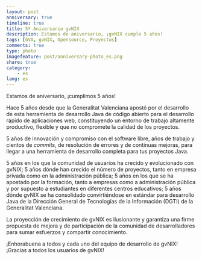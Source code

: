 ```yaml
---
layout: post
anniversary: true
timeline: true
title: 5º Aniversario gvNIX
description: Estamos de aniversario, ¡gvNIX cumple 5 años!
tags: [GVA, gvNIX, Opensource, Proyectos]
comments: true
type: photo
imagefeature: post/anniversary-photo_es.png
share: true
category:
    - es
lang: es
---
```



Estamos de aniversario, ¡cumplimos 5 años!

Hace 5 años desde que la Generalitat Valenciana apostó por el desarrollo de esta
herramienta de desarrollo Java de código abierto para el desarrollo rápido de
aplicaciones web, constituyendo un entorno de trabajo altamente productivo,
flexible y que no compromete la calidad de los proyectos.

5 años de innovación y compromiso con el software libre,
años de trabajo y cientos de _commits_,
de resolución de errores y de continuas mejoras,
para llegar a una herramienta de desarrollo
completa para tus proyectos Java.

5 años en los que la comunidad de usuarios ha crecido y evolucionado con gvNIX;
5 años dónde han crecido el número de proyectos, tanto en empresa privada como en la administración pública;
5 años en los que se ha apostado por la formación, tanto a empresas como a administración
pública y por supuesto a estudiantes en diferentes centros educativos;
5 años dónde gvNIX se ha consolidado convirtiéndose en
estándar para desarrollo Java de la Dirección General de Tecnologías de la
Información (DGTI) de la Generalitat Valenciana.

La proyección de crecimiento de gvNIX es ilusionante y garantiza una firme
propuesta de mejora y de participación de la comunidad de
desarrolladores para sumar esfuerzos y compartir conocimiento.

¡Enhorabuena a todos y cada uno del equipo de desarrollo de gvNIX!
¡Gracias a todos los usuarios de gvNIX!


